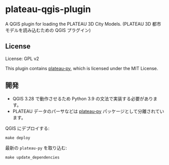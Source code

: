# plateau-qgis-plugin

A QGIS plugin for loading the PLATEAU 3D City Models. (PLATEAU 3D 都市モデルを読み込むための QGIS プラグイン)

## License

License: GPL v2

This plugin contains [plateau-py](https://github.com/MIERUNE/plateau-py), which is licensed under the MIT License.

## 開発

- QGIS 3.28 で動作させるため Python 3.9 の文法で実装する必要があります。
- PLATEAU データのパーサなどは [plateau-py](https://github.com/MIERUNE/plateau-py) パッケージとして分離されています。

QGIS にデプロイする:

```console
make deploy
```

最新の `plateau-py` を取り込む:

```console
make update_dependencies
```
